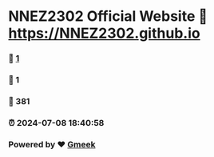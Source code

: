# NNEZ2302 Official Website :link: https://NNEZ2302.github.io 
### :page_facing_up: [1](https://NNEZ2302.github.io/tag.html) 
### :speech_balloon: 1 
### :hibiscus: 381 
### :alarm_clock: 2024-07-08 18:40:58 
### Powered by :heart: [Gmeek](https://github.com/Meekdai/Gmeek)
